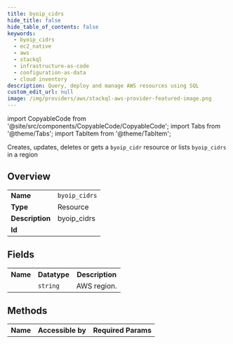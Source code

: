 ```yaml
---
title: byoip_cidrs
hide_title: false
hide_table_of_contents: false
keywords:
  - byoip_cidrs
  - ec2_native
  - aws
  - stackql
  - infrastructure-as-code
  - configuration-as-data
  - cloud inventory
description: Query, deploy and manage AWS resources using SQL
custom_edit_url: null
image: /img/providers/aws/stackql-aws-provider-featured-image.png
---
```


import CopyableCode from '@site/src/components/CopyableCode/CopyableCode';
import Tabs from '@theme/Tabs';
import TabItem from '@theme/TabItem';

Creates, updates, deletes or gets a <code>byoip_cidr</code> resource or lists <code>byoip_cidrs</code> in a region

## Overview
<table><tbody>
<tr><td><b>Name</b></td><td><code>byoip_cidrs</code></td></tr>
<tr><td><b>Type</b></td><td>Resource</td></tr>
<tr><td><b>Description</b></td><td>byoip_cidrs</td></tr>
<tr><td><b>Id</b></td><td><CopyableCode code="aws.ec2_native.byoip_cidrs" /></td></tr>
</tbody></table>

## Fields
<table><tbody><tr><th>Name</th><th>Datatype</th><th>Description</th></tr><tr><td><CopyableCode code="region" /></td><td><code>string</code></td><td>AWS region.</td></tr>
</tbody></table>

## Methods

<table><tbody>
  <tr>
    <th>Name</th>
    <th>Accessible by</th>
    <th>Required Params</th>
  </tr>
</tbody></table>






